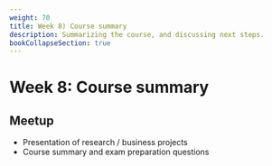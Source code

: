```yaml
---
weight: 70
title: Week 8) Course summary
description: Summarizing the course, and discussing next steps.
bookCollapseSection: true
---
```


# Week 8: Course summary

## Meetup

- Presentation of research / business projects
- Course summary and exam preparation questions
